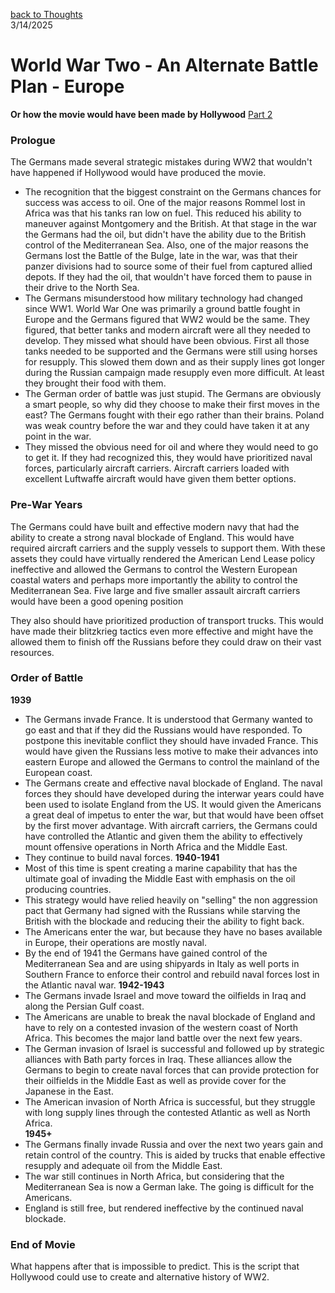 [back to Thoughts](https://github.com/Marking-Time/Thoughts/tree/main)  
3/14/2025   
# World War Two - An Alternate Battle Plan - Europe
__Or how the movie would have been made by Hollywood__ 
[Part 2](https://github.com/Marking-Time/Thoughts/blob/main/ww2-alt2.md)  
### Prologue   
The Germans made several strategic mistakes during WW2 that wouldn't have happened if Hollywood would have produced the movie.  
- The recognition that the biggest constraint on the Germans chances for success was access to oil. One of the major reasons Rommel lost in Africa was that his tanks ran low on fuel.  This reduced his ability to maneuver against Montgomery and the British. At that stage in the war the Germans had the oil, but didn't have the ability due to the British control of the Mediterranean Sea.  Also, one of the major reasons the Germans lost the Battle of the Bulge, late in the war, was that their panzer divisions had to source some of their fuel from captured allied depots.  If they had the oil, that wouldn't have forced them to pause in their drive to the North Sea. 
- The Germans misunderstood how military technology had changed since WW1.  World War One was primarily a ground battle fought in Europe and the Germans figured that WW2 would be the same. They figured, that better tanks and modern aircraft were all they needed to develop.  They missed what should have been obvious. First all those tanks needed to be supported and the Germans were still using horses for resupply. This slowed them down and as their supply lines got longer during the Russian campaign made resupply even more difficult.  At least they brought their food with them.  
- The German order of battle was just stupid.  The Germans are obviously a smart people, so why did they choose to make their first moves in the east? The Germans fought with their ego rather than their brains. Poland was weak country before the war and they could have taken it at any point in the war.
- They missed the obvious need for oil and where they would need to go to get it.  If they had recognized this, they would have prioritized naval forces, particularly aircraft carriers.  Aircraft carriers loaded with excellent Luftwaffe aircraft would have given them better options.  
### Pre-War Years
The Germans could have built and effective modern navy that had the ability to create a strong naval blockade of England.  This would have required aircraft carriers and the supply vessels to support them. With these assets they could have virtually rendered the American Lend Lease policy ineffective and allowed the Germans to control the Western European coastal waters and perhaps more importantly the ability to control the Mediterranean Sea.   Five large and five smaller assault aircraft carriers would have been a good opening position

They also should have prioritized production of transport trucks. This would have made their blitzkrieg tactics even more effective and might have the allowed them to finish off the Russians before they could draw on their vast resources.  
### Order of Battle
 __1939__ 
 - The Germans invade France.  It is understood that Germany wanted to go east and that if they did the Russians would have responded.  To postpone this inevitable conflict they should have invaded France.  This would have given the Russians less motive to make their advances into eastern Europe and allowed the Germans to control the mainland of the European coast.  
- The Germans create and effective naval blockade of England. The naval forces they should have developed during the interwar years could have been used to isolate England from the US.  It would given the Americans a great deal of impetus to enter the war, but that would have been offset by the first mover advantage. With aircraft carriers, the Germans could have controlled the Atlantic and given them the ability to effectively mount offensive operations in North Africa and the Middle East.
- They continue to build naval forces.
__1940-1941__
- Most of this time is spent creating a marine capability that has the ultimate goal of invading the Middle East with emphasis on the oil producing countries.  
- This strategy would have relied heavily on "selling" the non aggression pact that Germany had signed with the Russians while starving the British with the blockade and reducing their the ability to fight back. 
- The Americans enter the war, but because they have no bases available in Europe, their  operations are mostly naval.
- By the end of 1941 the Germans have gained control of the Mediterranean Sea and are using shipyards in Italy as well ports in Southern France to enforce their control and rebuild naval forces lost in the Atlantic naval war.
__1942-1943__
- The Germans invade Israel and move toward the oilfields in Iraq and along the Persian Gulf coast.
- The Americans are unable to break the naval blockade of England and have to rely on a contested invasion of the western coast of North Africa. This becomes the major land battle over the next few years.
- The German invasion of Israel is successful and followed up by strategic alliances with Bath party forces in Iraq. These alliances allow the Germans to begin to create naval forces that can provide protection for their oilfields in the Middle East as well as provide cover for the Japanese in the East.
- The American invasion of North Africa is successful, but they struggle with long supply lines through the contested Atlantic as well as North Africa.   
__1945+__
- The Germans finally invade Russia and over the next two years gain and retain control of the country. This is aided by trucks that enable effective resupply and adequate oil from the Middle East. 
- The war still continues in North Africa, but considering  that the Mediterranean Sea is now a German lake. The going is difficult for the Americans.
- England is still free, but rendered ineffective by the continued naval blockade.
### End of Movie
What happens after that is impossible to predict. This is the script that Hollywood could use to create and alternative history of WW2.  
